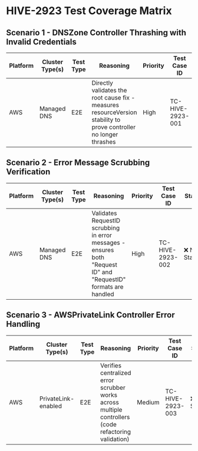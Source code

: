 # HIVE-2923 Test Coverage Matrix

## Scenario 1 - DNSZone Controller Thrashing with Invalid Credentials
| Platform | Cluster Type(s) | Test Type  | Reasoning                   | Priority   | Test Case ID | Status         |
|----------|-----------------|------------|-----------------------------|------------|--------------|----------------|
| AWS | Managed DNS | E2E | Directly validates the root cause fix - measures resourceVersion stability to prove controller no longer thrashes | High | TC-HIVE-2923-001 | ❌ Not Started |


## Scenario 2 - Error Message Scrubbing Verification
| Platform | Cluster Type(s) | Test Type  | Reasoning                   | Priority   | Test Case ID | Status         |
|----------|-----------------|------------|-----------------------------|------------|--------------|----------------|
| AWS | Managed DNS | E2E | Validates RequestID scrubbing in error messages - ensures both "Request ID" and "RequestID" formats are handled | High | TC-HIVE-2923-002 | ❌ Not Started |


## Scenario 3 - AWSPrivateLink Controller Error Handling
| Platform | Cluster Type(s) | Test Type  | Reasoning                   | Priority   | Test Case ID | Status         |
|----------|-----------------|------------|-----------------------------|------------|--------------|----------------|
| AWS | PrivateLink-enabled | E2E | Verifies centralized error scrubber works across multiple controllers (code refactoring validation) | Medium | TC-HIVE-2923-003 | ❌ Not Started |
